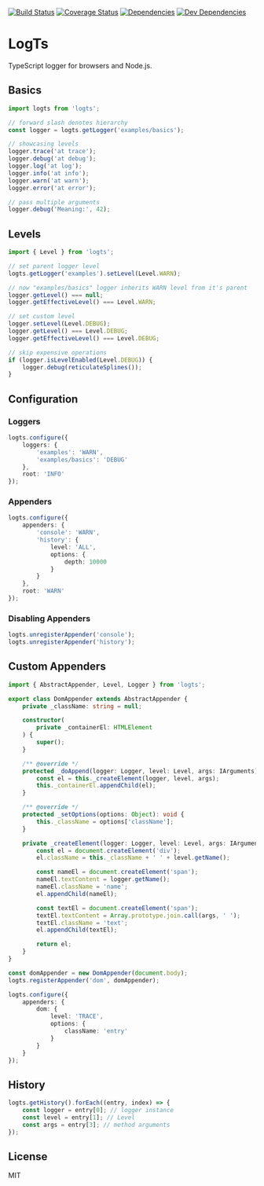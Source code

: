 [![Build Status](https://travis-ci.org/tburko/logts.svg?branch=master)](https://travis-ci.org/tburko/logts)
[![Coverage Status](https://coveralls.io/repos/github/tburko/logts/badge.svg?branch=master)](https://coveralls.io/github/tburko/logts?branch=master)
[![Dependencies](https://david-dm.org/tburko/logts.svg)](https://david-dm.org/tburko/logts)
[![Dev Dependencies](https://david-dm.org/tburko/logts/dev-status.svg)](https://david-dm.org/tburko/logts?type=dev)

# LogTs

TypeScript logger for browsers and Node.js.

## Basics

```typescript
import logts from 'logts';

// forward slash denotes hierarchy
const logger = logts.getLogger('examples/basics');

// showcasing levels
logger.trace('at trace');
logger.debug('at debug');
logger.log('at log');
logger.info('at info');
logger.warn('at warn');
logger.error('at error');

// pass multiple arguments
logger.debug('Meaning:', 42);
```

## Levels

```typescript
import { Level } from 'logts';

// set parent logger level
logts.getLogger('examples').setLevel(Level.WARN);

// now "examples/basics" logger inherits WARN level from it's parent
logger.getLevel() === null;
logger.getEffectiveLevel() === Level.WARN;

// set custom level
logger.setLevel(Level.DEBUG);
logger.getLevel() === Level.DEBUG;
logger.getEffectiveLevel() === Level.DEBUG;

// skip expensive operations
if (logger.isLevelEnabled(Level.DEBUG)) {
	logger.debug(reticulateSplines());
}
```

## Configuration

### Loggers

```typescript
logts.configure({
	loggers: {
		'examples': 'WARN',
		'examples/basics': 'DEBUG'
	},
	root: 'INFO'
});
```

### Appenders

```typescript
logts.configure({
	appenders: {
		'console': 'WARN',
		'history': {
			level: 'ALL',
			options: {
				depth: 10000
			}
		}
	},
	root: 'WARN'
});
```

### Disabling Appenders

```typescript
logts.unregisterAppender('console');
logts.unregisterAppender('history');
```

## Custom Appenders

```typescript
import { AbstractAppender, Level, Logger } from 'logts';

export class DomAppender extends AbstractAppender {
	private _className: string = null;

	constructor(
		private _containerEl: HTMLElement
	) {
		super();
	}

	/** @override */
	protected _doAppend(logger: Logger, level: Level, args: IArguments): void {
		const el = this._createElement(logger, level, args);
		this._containerEl.appendChild(el);
	}

	/** @override */
	protected _setOptions(options: Object): void {
		this._className = options['className'];
	}

	private _createElement(logger: Logger, level: Level, args: IArguments): HTMLElement {
		const el = document.createElement('div');
		el.className = this._className + ' ' + level.getName();

		const nameEl = document.createElement('span');
		nameEl.textContent = logger.getName();
		nameEl.className = 'name';
		el.appendChild(nameEl);

		const textEl = document.createElement('span');
		textEl.textContent = Array.prototype.join.call(args, ' ');
		textEl.className = 'text';
		el.appendChild(textEl);

		return el;
	}
}

const domAppender = new DomAppender(document.body);
logts.registerAppender('dom', domAppender);

logts.configure({
	appenders: {
		dom: {
			level: 'TRACE',
			options: {
				className: 'entry'
			}
		}
	}
});
```

## History

```typescript
logts.getHistory().forEach((entry, index) => {
	const logger = entry[0]; // logger instance
	const level = entry[1]; // Level
	const args = entry[3]; // method arguments
});
```

## License

MIT
